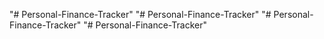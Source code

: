 "# Personal-Finance-Tracker" 
"# Personal-Finance-Tracker" 
"# Personal-Finance-Tracker" 
"# Personal-Finance-Tracker" 
